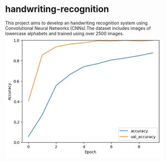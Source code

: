 # handwriting-recognition
This project aims to develop an handwriting recognition system using Convolutional Neural Networks (CNNs).The dataset includes images of lowercase alphabets and trained using over 2500 images.
![Alt text](graph.png)
